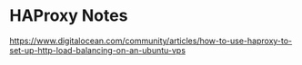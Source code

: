 HAProxy Notes
=============

https://www.digitalocean.com/community/articles/how-to-use-haproxy-to-set-up-http-load-balancing-on-an-ubuntu-vps
